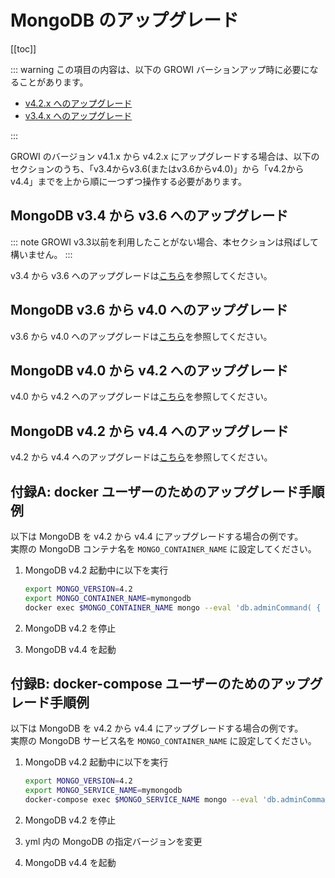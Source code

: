 # MongoDB のアップグレード

[[toc]]

::: warning
この項目の内容は、以下の GROWI バーションアップ時に必要になることがあります。

- [v4.2.x へのアップグレード](../upgrading/42x.md)
- [v3.4.x へのアップグレード](../upgrading/34x.md)

:::

GROWI のバージョン v4.1.x から v4.2.x にアップグレードする場合は、以下のセクションのうち、「v3.4からv3.6(またはv3.6からv4.0)」から「v4.2からv4.4」までを上から順に一つずつ操作する必要があります。

## MongoDB v3.4 から v3.6 へのアップグレード

::: note
GROWI v3.3以前を利用したことがない場合、本セクションは飛ばして構いません。
:::

v3.4 から v3.6 へのアップグレードは[こちら](https://docs.mongodb.com/manual/release-notes/3.6-upgrade-standalone/index.html)を参照してください。

## MongoDB v3.6 から v4.0 へのアップグレード

v3.6 から v4.0 へのアップグレードは[こちら](https://docs.mongodb.com/manual/release-notes/4.0-upgrade-standalone/index.html)を参照してください。

## MongoDB v4.0 から v4.2 へのアップグレード

v4.0 から v4.2 へのアップグレードは[こちら](https://docs.mongodb.com/manual/release-notes/4.2-upgrade-standalone/index.html)を参照してください。

## MongoDB v4.2 から v4.4 へのアップグレード

v4.2 から v4.4 へのアップグレードは[こちら](https://docs.mongodb.com/manual/release-notes/4.4-upgrade-standalone/index.html)を参照してください。

## 付録A: docker ユーザーのためのアップグレード手順例

以下は MongoDB を v4.2 から v4.4 にアップグレードする場合の例です。  
実際の MongoDB コンテナ名を `MONGO_CONTAINER_NAME` に設定してください。

1. MongoDB v4.2 起動中に以下を実行

    ```bash
    export MONGO_VERSION=4.2
    export MONGO_CONTAINER_NAME=mymongodb
    docker exec $MONGO_CONTAINER_NAME mongo --eval 'db.adminCommand( { setFeatureCompatibilityVersion: "'$MONGO_VERSION'" } )'
    ```

1. MongoDB v4.2 を停止
1. MongoDB v4.4 を起動

## 付録B: docker-compose ユーザーのためのアップグレード手順例

以下は MongoDB を v4.2 から v4.4 にアップグレードする場合の例です。  
実際の MongoDB サービス名を `MONGO_CONTAINER_NAME` に設定してください。

1. MongoDB v4.2 起動中に以下を実行

    ```bash
    export MONGO_VERSION=4.2
    export MONGO_SERVICE_NAME=mymongodb
    docker-compose exec $MONGO_SERVICE_NAME mongo --eval 'db.adminCommand( { setFeatureCompatibilityVersion: "'$MONGO_VERSION'" } )'
    ```

1. MongoDB v4.2 を停止
1. yml 内の MongoDB の指定バージョンを変更
1. MongoDB v4.4 を起動
